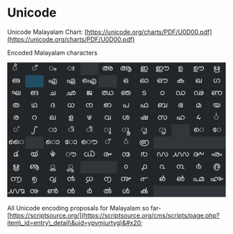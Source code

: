 # Unicode

Unicode Malayalam Chart: [https://unicode.org/charts/PDF/U0D00.pdf](https://unicode.org/charts/PDF/U0D00.pdf)

Encoded Malayalam characters

![Encoded Malayalam characters](<../../.gitbook/assets/image (13).png>)

All Unicode encoding proposals for Malayalam so far- [https://scriptsource.org/](https://scriptsource.org/cms/scripts/page.php?item\_id=entry\_detail\&uid=ypvmjurtyg)&#x20;
